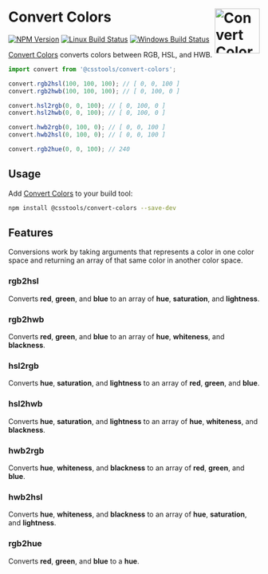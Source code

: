 # Convert Colors [<img src="https://cdn.worldvectorlogo.com/logos/nodejs-icon.svg" alt="Convert Colors" width="90" height="90" align="right">][Convert Colors]

[![NPM Version][npm-img]][npm-url]
[![Linux Build Status][cli-img]][cli-url]
[![Windows Build Status][win-img]][win-url]

[Convert Colors] converts colors between RGB, HSL, and HWB.

```js
import convert from '@csstools/convert-colors';

convert.rgb2hsl(100, 100, 100); // [ 0, 0, 100 ]
convert.rgb2hwb(100, 100, 100); // [ 0, 100, 0 ]

convert.hsl2rgb(0, 0, 100); // [ 0, 100, 0 ]
convert.hsl2hwb(0, 0, 100); // [ 0, 100, 0 ]

convert.hwb2rgb(0, 100, 0); // [ 0, 0, 100 ]
convert.hwb2hsl(0, 100, 0); // [ 0, 0, 100 ]

convert.rgb2hue(0, 0, 100); // 240
```

## Usage

Add [Convert Colors] to your build tool:

```bash
npm install @csstools/convert-colors --save-dev
```

## Features

Conversions work by taking arguments that represents a color in one color space
and returning an array of that same color in another color space.

### rgb2hsl

Converts **red**, **green**, and **blue** to an array of **hue**,
**saturation**, and **lightness**.

### rgb2hwb

Converts **red**, **green**, and **blue** to an array of **hue**,
**whiteness**, and **blackness**.

### hsl2rgb

Converts **hue**, **saturation**, and **lightness** to an array of **red**,
**green**, and **blue**.

### hsl2hwb

Converts **hue**, **saturation**, and **lightness** to an array of **hue**,
**whiteness**, and **blackness**.

### hwb2rgb

Converts **hue**, **whiteness**, and **blackness** to an array of **red**,
**green**, and **blue**.

### hwb2hsl

Converts **hue**, **whiteness**, and **blackness** to an array of **hue**,
**saturation**, and **lightness**.

### rgb2hue

Converts **red**, **green**, and **blue** to a **hue**.

[npm-url]: https://www.npmjs.com/package/@csstools/convert-colors
[npm-img]: https://img.shields.io/npm/v/@csstools/convert-colors.svg
[cli-url]: https://travis-ci.org/jonathantneal/convert-colors
[cli-img]: https://img.shields.io/travis/jonathantneal/convert-colors.svg
[win-url]: https://ci.appveyor.com/project/jonathantneal/convert-colors
[win-img]: https://img.shields.io/appveyor/ci/jonathantneal/convert-colors.svg

[Convert Colors]: https://github.com/jonathantneal/convert-colors
